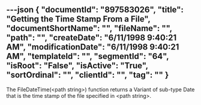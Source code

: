 ---json
{
  "documentId": "897583026",
  "title": "Getting the Time Stamp From a File",
  "documentShortName": "",
  "fileName": "",
  "path": "",
  "createDate": "6/11/1998 9:40:21 AM",
  "modificationDate": "6/11/1998 9:40:21 AM",
  "templateId": "",
  "segmentId": "64",
  "isRoot": "False",
  "isActive": "True",
  "sortOrdinal": "",
  "clientId": "",
  "tag": ""
}
---

The FileDateTime(&lt;path string&gt;) function returns a Variant of sub-type Date that is the time stamp of the file specified in &lt;path string&gt;.
